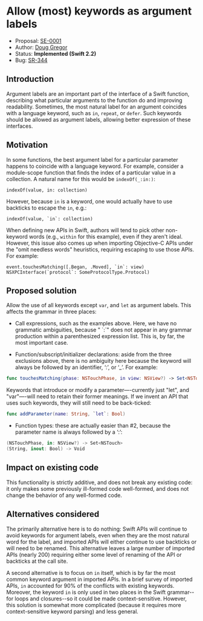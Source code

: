 # Allow (most) keywords as argument labels

* Proposal: [SE-0001](0001-keywords-as-argument-labels.md)
* Author: [Doug Gregor](https://github.com/DougGregor)
* Status: **Implemented (Swift 2.2)**
* Bug: [SR-344](https://bugs.swift.org/browse/SR-344)

## Introduction

Argument labels are an important part of the interface of a Swift function, describing what particular arguments to the function do and improving readability. Sometimes, the most natural label for an argument coincides with a language keyword, such as `in`, `repeat`, or `defer`. Such keywords should be allowed as argument labels, allowing better expression of these interfaces.

## Motivation

In some functions, the best argument label for a particular parameter
happens to coincide with a language keyword. For example, consider a
module-scope function that finds the index of a particular value in a
collection. A natural name for this would be `indexOf(_:in:)`:

	indexOf(value, in: collection)

However, because `in` is a keyword, one would actually have to use backticks to escape the `in`, e.g.:

	indexOf(value, `in`: collection)

When defining new APIs in Swift, authors will tend to pick other
non-keyword words (e.g., `within` for this example), even if they
aren't ideal. However, this issue also comes up when importing
Objective-C APIs under the "omit needless words" heuristics, requiring
escaping to use those APIs. For example:

	event.touchesMatching([.Began, .Moved], `in`: view)
	NSXPCInterface(`protocol`: SomeProtocolType.Protocol)


## Proposed solution

Allow the use of all keywords except `var`, and `let` as argument labels. This affects the grammar in three places:

* Call expressions, such as the examples above. Here, we have no grammatic ambiguities, because "<keyword> \`:\`" does not appear in any grammar production within a parenthesized expression list. This is, by far, the most important case.

* Function/subscript/initializer declarations: aside from the three exclusions above, there is no ambiguity here because the keyword will always be followed by an identifier, ‘:’, or ‘_’. For example:

```swift
func touchesMatching(phase: NSTouchPhase, in view: NSView?) -> Set<NSTouch>
```

  Keywords that introduce or modify a parameter—-currently just "let", and "var"—-will need to retain their former
meanings. If we invent an API that uses such keywords, they will still
need to be back-ticked:

```swift
func addParameter(name: String, `let`: Bool)
```

* Function types: these are actually easier than #2, because the parameter name is always followed by a ‘:’:

```swift
(NSTouchPhase, in: NSView?) -> Set<NSTouch>
(String, inout: Bool) -> Void
```

## Impact on existing code

This functionality is strictly additive, and does not break any existing
code: it only makes some previously ill-formed code well-formed, and
does not change the behavior of any well-formed code.

## Alternatives considered

The primarily alternative here is to do nothing: Swift APIs will
continue to avoid keywords for argument labels, even when they are the
most natural word for the label, and imported APIs will either
continue to use backticks or will need to be renamed. This alternative
leaves a large number of imported APIs (nearly 200) requiring either
some level of renaming of the API or backticks at the call site.

A second alternative is to focus on `in` itself, which is by far the
most common keyword argument in imported APIs. In a brief survey of
imported APIs, `in` accounted for 90% of the conflicts with existing
keywords. Moreover, the keyword `in` is only used in two places in the
Swift grammar--for loops and closures--so it could be made
context-sensitive. However, this solution is somewhat more complicated
(because it requires more context-sensitive keyword parsing) and less
general.

